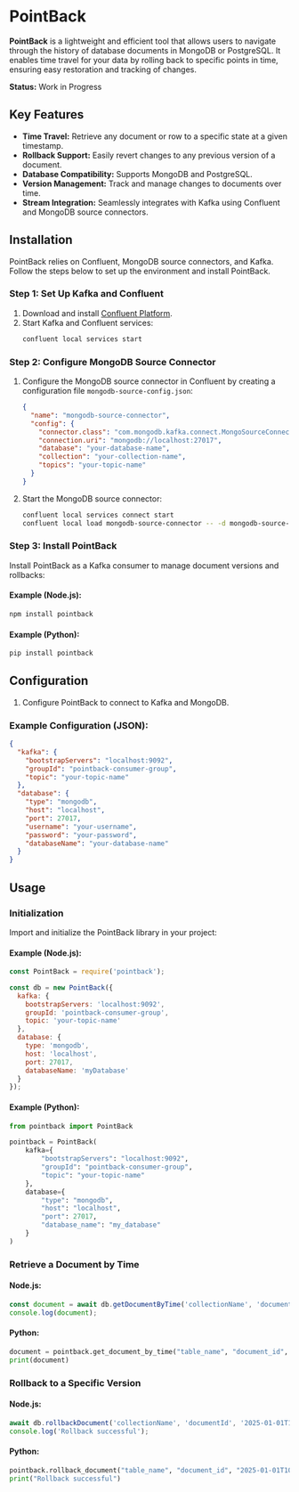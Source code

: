 # PointBack

**PointBack** is a lightweight and efficient tool that allows users to navigate through the history of database documents in MongoDB or PostgreSQL. It enables time travel for your data by rolling back to specific points in time, ensuring easy restoration and tracking of changes.

**Status:** Work in Progress

## Key Features

- **Time Travel:** Retrieve any document or row to a specific state at a given timestamp.
- **Rollback Support:** Easily revert changes to any previous version of a document.
- **Database Compatibility:** Supports MongoDB and PostgreSQL.
- **Version Management:** Track and manage changes to documents over time.
- **Stream Integration:** Seamlessly integrates with Kafka using Confluent and MongoDB source connectors.

## Installation

PointBack relies on Confluent, MongoDB source connectors, and Kafka. Follow the steps below to set up the environment and install PointBack.

### Step 1: Set Up Kafka and Confluent

1. Download and install [Confluent Platform](https://www.confluent.io/get-started/).
2. Start Kafka and Confluent services:
   ```bash
   confluent local services start
   ```

### Step 2: Configure MongoDB Source Connector

1. Configure the MongoDB source connector in Confluent by creating a configuration file `mongodb-source-config.json`:
   ```json
   {
     "name": "mongodb-source-connector",
     "config": {
       "connector.class": "com.mongodb.kafka.connect.MongoSourceConnector",
       "connection.uri": "mongodb://localhost:27017",
       "database": "your-database-name",
       "collection": "your-collection-name",
       "topics": "your-topic-name"
     }
   }
   ```
2. Start the MongoDB source connector:
   ```bash
   confluent local services connect start
   confluent local load mongodb-source-connector -- -d mongodb-source-config.json
   ```

### Step 3: Install PointBack

Install PointBack as a Kafka consumer to manage document versions and rollbacks:

#### Example (Node.js):
```bash
npm install pointback
```

#### Example (Python):
```bash
pip install pointback
```

## Configuration

1. Configure PointBack to connect to Kafka and MongoDB.

### Example Configuration (JSON):
```json
{
  "kafka": {
    "bootstrapServers": "localhost:9092",
    "groupId": "pointback-consumer-group",
    "topic": "your-topic-name"
  },
  "database": {
    "type": "mongodb",
    "host": "localhost",
    "port": 27017,
    "username": "your-username",
    "password": "your-password",
    "databaseName": "your-database-name"
  }
}
```

## Usage

### Initialization

Import and initialize the PointBack library in your project:

#### Example (Node.js):
```javascript
const PointBack = require('pointback');

const db = new PointBack({
  kafka: {
    bootstrapServers: 'localhost:9092',
    groupId: 'pointback-consumer-group',
    topic: 'your-topic-name'
  },
  database: {
    type: 'mongodb',
    host: 'localhost',
    port: 27017,
    databaseName: 'myDatabase'
  }
});
```

#### Example (Python):
```python
from pointback import PointBack

pointback = PointBack(
    kafka={
        "bootstrapServers": "localhost:9092",
        "groupId": "pointback-consumer-group",
        "topic": "your-topic-name"
    },
    database={
        "type": "mongodb",
        "host": "localhost",
        "port": 27017,
        "database_name": "my_database"
    }
)
```

### Retrieve a Document by Time

#### Node.js:
```javascript
const document = await db.getDocumentByTime('collectionName', 'documentId', '2025-01-01T10:00:00Z');
console.log(document);
```

#### Python:
```python
document = pointback.get_document_by_time("table_name", "document_id", "2025-01-01T10:00:00Z")
print(document)
```

### Rollback to a Specific Version

#### Node.js:
```javascript
await db.rollbackDocument('collectionName', 'documentId', '2025-01-01T10:00:00Z');
console.log('Rollback successful');
```

#### Python:
```python
pointback.rollback_document("table_name", "document_id", "2025-01-01T10:00:00Z")
print("Rollback successful")
```
